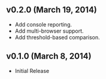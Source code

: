 ## v0.2.0 (March 19, 2014)
- Add console reporting.
- Add multi-browser support.
- Add threshold-based comparison.

## v0.1.0 (March 8, 2014)
- Initial Release
